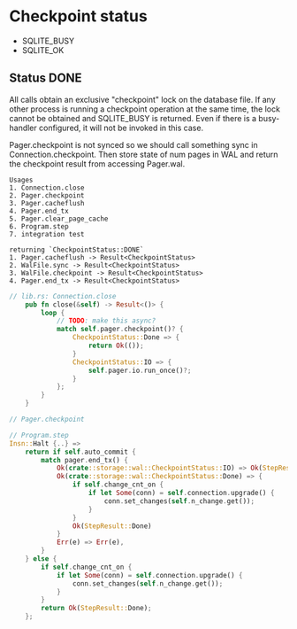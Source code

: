 # Checkpoint status

- SQLITE_BUSY
- SQLITE_OK


## Status DONE

All calls obtain an exclusive "checkpoint" lock on the database file. 
If any other process is running a checkpoint operation at the same time, the lock cannot be obtained and SQLITE_BUSY is returned. Even if there is a busy-handler configured, it will not be invoked in this case.

Pager.checkpoint is not synced so we should call something sync in Connection.checkpoint.
Then store state of num pages in WAL and return the checkpoint result from accessing Pager.wal.

```
Usages
1. Connection.close
2. Pager.checkpoint
3. Pager.cacheflush
4. Pager.end_tx
5. Pager.clear_page_cache
6. Program.step
7. integration test

returning `CheckpointStatus::DONE`
1. Pager.cacheflush -> Result<CheckpointStatus>
2. WalFile.sync -> Result<CheckpointStatus>
3. WalFile.checkpoint -> Result<CheckpointStatus>
4. Pager.end_tx -> Result<CheckpointStatus>
```

```rust
// lib.rs: Connection.close
    pub fn close(&self) -> Result<()> {
        loop {
            // TODO: make this async?
            match self.pager.checkpoint()? {
                CheckpointStatus::Done => {
                    return Ok(());
                }
                CheckpointStatus::IO => {
                    self.pager.io.run_once()?;
                }
            };
        }
    }
```

```rust
// Pager.checkpoint

```

```rust
// Program.step
Insn::Halt {..} => 
    return if self.auto_commit {
        match pager.end_tx() {
            Ok(crate::storage::wal::CheckpointStatus::IO) => Ok(StepResult::IO),
            Ok(crate::storage::wal::CheckpointStatus::Done) => {
                if self.change_cnt_on {
                    if let Some(conn) = self.connection.upgrade() {
                        conn.set_changes(self.n_change.get());
                    }
                }
                Ok(StepResult::Done)
            }
            Err(e) => Err(e),
        }
    } else {
        if self.change_cnt_on {
            if let Some(conn) = self.connection.upgrade() {
                conn.set_changes(self.n_change.get());
            }
        }
        return Ok(StepResult::Done);
    };
```